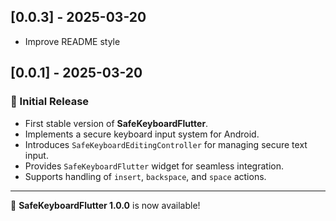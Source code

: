 ## [0.0.3] - 2025-03-20
- Improve README style

## [0.0.1] - 2025-03-20
### 🎉 Initial Release

- First stable version of **SafeKeyboardFlutter**.
- Implements a secure keyboard input system for Android.
- Introduces `SafeKeyboardEditingController` for managing secure text input.
- Provides `SafeKeyboardFlutter` widget for seamless integration.
- Supports handling of `insert`, `backspace`, and `space` actions.

---
🚀 **SafeKeyboardFlutter 1.0.0** is now available!
